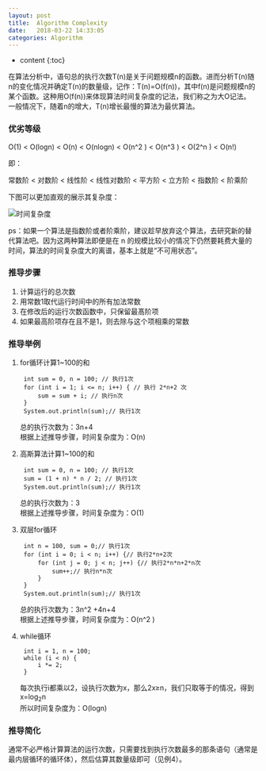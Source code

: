 ```yaml
---
layout: post
title:  Algorithm Complexity
date:   2018-03-22 14:33:05
categories: Algorithm
---
```


* content
{:toc}

在算法分析中，语句总的执行次数T(n)是关于问题规模n的函数。进而分析T(n)随n的变化情况并确定T(n)的数量级，记作：T(n)=O(f(n))，其中f(n)是问题规模n的某个函数。这种用O(f(n))来体现算法时间复杂度的记法，我们称之为大O记法。  
一般情况下，随着n的增大，T(n)增长最慢的算法为最优算法。

	
### 优劣等级

O(1) < O(logn) < O(n) < O(nlogn) < O(n^2 ) < O(n^3 ) < O(2^n ) < O(n!)

即：

常数阶 < 对数阶 < 线性阶 < 线性对数阶 < 平方阶 < 立方阶 < 指数阶 < 阶乘阶

下图可以更加直观的展示其复杂度：

![时间复杂度](https://img-blog.csdn.net/20170209123024843?watermark/2/text/aHR0cDovL2Jsb2cuY3Nkbi5uZXQvaXRhY2hpODU=/font/5a6L5L2T/fontsize/400/fill/I0JBQkFCMA==/dissolve/70/gravity/SouthEast "时间复杂度")

ps：如果一个算法是指数阶或者阶乘阶，建议趁早放弃这个算法，去研究新的替代算法吧。因为这两种算法即便是在 n 的规模比较小的情况下仍然要耗费大量的时间，算法的时间复杂度大的离谱，基本上就是“不可用状态”。

	
### 推导步骤

1. 计算运行的总次数
2. 用常数1取代运行时间中的所有加法常数
3. 在修改后的运行次数函数中，只保留最髙阶项
4. 如果最高阶项存在且不是1，则去除与这个项相乘的常数

### 推导举例

1. for循环计算1~100的和

		int sum = 0, n = 100; // 执行1次
		for (int i = 1; i <= n; i++) { // 执行 2*n+2 次
			sum = sum + i; // 执行n次
		}
		System.out.println(sum);// 执行1次
		
	总的执行次数为：3n+4  
	根据上述推导步骤，时间复杂度为：O(n)
2. 高斯算法计算1~100的和

		int sum = 0, n = 100; // 执行1次
		sum = (1 + n) * n / 2; // 执行1次
		System.out.println(sum);// 执行1次
		
	总的执行次数为：3  
	根据上述推导步骤，时间复杂度为：O(1)
	
3. 双层for循环

		int n = 100, sum = 0;// 执行1次
		for (int i = 0; i < n; i++) {// 执行2*n+2次
			for (int j = 0; j < n; j++) {// 执行2*n*n+2*n次
				sum++;// 执行n*n次
			}
		}
		System.out.println(sum);// 执行1次
		
	总的执行次数为：3n^2 +4n+4  
	根据上述推导步骤，时间复杂度为：O(n^2 )
	
4. while循环

		int i = 1, n = 100;
		while (i < n) {
			i *= 2;
		}
		
	每次执行i都乘以2，设执行次数为x，那么2x≥n，我们只取等于的情况，得到x=log<sub>2</sub>n  
	所以时间复杂度为：O(logn)
		
### 推导简化

通常不必严格计算算法的运行次数，只需要找到执行次数最多的那条语句（通常是最内层循环的循环体），然后估算其数量级即可（见例4）。
